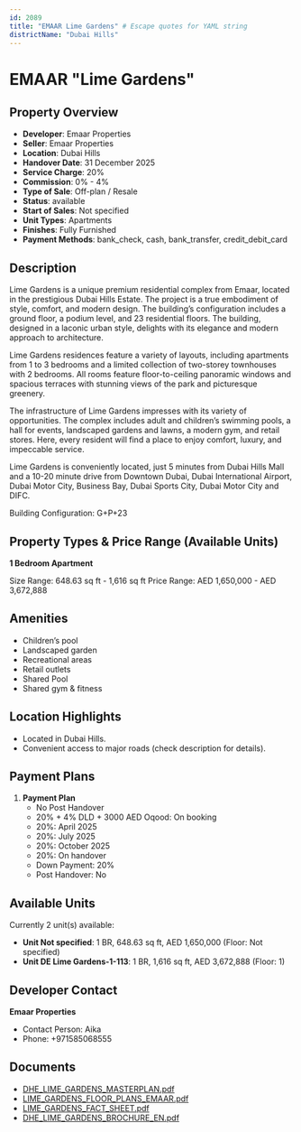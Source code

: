 ```yaml
---
id: 2089
title: "EMAAR Lime Gardens" # Escape quotes for YAML string
districtName: "Dubai Hills"
---
```


# EMAAR "Lime Gardens"

## Property Overview
- **Developer**: Emaar Properties
- **Seller**: Emaar Properties
- **Location**: Dubai Hills
- **Handover Date**: 31 December 2025
- **Service Charge**: 20%
- **Commission**: 0% - 4%
- **Type of Sale**: Off-plan / Resale
- **Status**: available
- **Start of Sales**: Not specified
- **Unit Types**: Apartments
- **Finishes**: Fully Furnished
- **Payment Methods**: bank_check, cash, bank_transfer, credit_debit_card

## Description
Lime Gardens is a unique premium residential complex from Emaar, located in the prestigious Dubai Hills Estate. The project is a true embodiment of style, comfort, and modern design. The building’s configuration includes a ground floor, a podium level, and 23 residential floors. The building, designed in a laconic urban style, delights with its elegance and modern approach to architecture.

Lime Gardens residences feature a variety of layouts, including apartments from 1 to 3 bedrooms and a limited collection of two-storey townhouses with 2 bedrooms. All rooms feature floor-to-ceiling panoramic windows and spacious terraces with stunning views of the park and picturesque greenery.

The infrastructure of Lime Gardens impresses with its variety of opportunities. The complex includes adult and children’s swimming pools, a hall for events, landscaped gardens and lawns, a modern gym, and retail stores. Here, every resident will find a place to enjoy comfort, luxury, and impeccable service.

Lime Gardens is conveniently located, just 5 minutes from Dubai Hills Mall and a 10-20 minute drive from Downtown Dubai, Dubai International Airport, Dubai Motor City, Business Bay, Dubai Sports City, Dubai Motor City and DIFC.

Building Configuration: G+P+23

## Property Types & Price Range (Available Units)
**1 Bedroom Apartment**

Size Range: 648.63 sq ft - 1,616 sq ft
Price Range: AED 1,650,000 - AED 3,672,888

## Amenities
- Children’s pool
- Landscaped garden
- Recreational areas
- Retail outlets
- Shared Pool
- Shared gym & fitness

## Location Highlights
- Located in Dubai Hills.
- Convenient access to major roads (check description for details).

## Payment Plans
1. **Payment Plan**
   - No Post Handover
   - 20% + 4% DLD + 3000 AED Oqood: On booking
   - 20%: April 2025
   - 20%: July 2025
   - 20%: October 2025
   - 20%: On handover
   - Down Payment: 20%
   - Post Handover: No

## Available Units
Currently 2 unit(s) available:
- **Unit Not specified**: 1 BR, 648.63 sq ft, AED 1,650,000 (Floor: Not specified)
- **Unit DE Lime Gardens-1-113**: 1 BR, 1,616 sq ft, AED 3,672,888 (Floor: 1)

## Developer Contact
**Emaar Properties**
- Contact Person: Aika
- Phone: +971585068555

## Documents
- [DHE_LIME_GARDENS_MASTERPLAN.pdf](https://cdn.geniemap.net/2024/05/30/XvtxBFWc5uaWNzsOnDi7uzCm5Re9rXeEZonHHxZA.pdf)
- [LIME_GARDENS_FLOOR_PLANS_EMAAR.pdf](https://cdn.geniemap.net/2024/05/30/bc2e1e78XwTr9TbHGvTLwzS8yqgrUDFGPCA1jnDl.pdf)
- [LIME_GARDENS_FACT_SHEET.pdf](https://cdn.geniemap.net/2024/05/30/DWfVnJLo1Xj3esNqGZmvXZPRGxmLiNjmKDgQJpDs.pdf)
- [DHE_LIME_GARDENS_BROCHURE_EN.pdf](https://cdn.geniemap.net/2024/05/30/M1xGalqQXX12qqcSD9tsRnvWrh0ay5yNmkYZKk2i.pdf)
